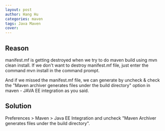 ```yaml
---
layout: post
author: Hang Hu
categories: maven
tags: Java Maven 
cover: 
---
```


## Reason

manifest.mf is getting destroyed when we try to do maven build using mvn clean install. If we don't want to destroy manifest.mf file, just enter the command mvn install in the command prompt.

And if we missed the manifest.mf file, we can generate by uncheck & check the "Maven archiver generates files under the build directory" option in maven - JAVA EE integration as you said.

## Solution

Preferences > Maven > Java EE Integration and uncheck "Maven Archiver generates files under the build directory".
